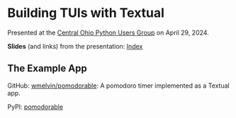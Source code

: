 
# Building TUIs with Textual

Presented at the [Central Ohio Python Users Group](http://cohpy.org/) on April 29, 2024.

**Slides** (and links) from the presentation: [Index](https://wmelvin.github.io/talk-textual-cohpy/)

## The Example App

GitHub: [wmelvin/pomodorable](https://github.com/wmelvin/pomodorable): A pomodoro timer implemented as a Textual app.

PyPI: [pomodorable](https://pypi.org/project/pomodorable/)

